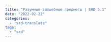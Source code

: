 ```yaml
---
title: "Разумные волшебные предметы | SRD 5.1"
date: "2022-02-22"
categories: 
  - "srd-translate"
tags: 
  - "srd"
---
```



